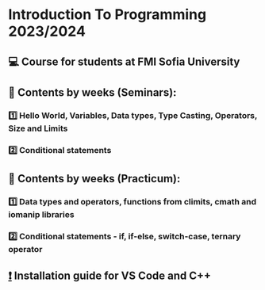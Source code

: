 # Introduction To Programming 2023/2024
## :computer: Course for students at FMI Sofia University

## :pushpin: Contents by weeks (Seminars):
### [:one:](https://github.com/KrashM/Introduction_To_Programming/tree/main/Seminars/Week%2001) Hello World, Variables, Data types, Type Casting, Operators, Size and Limits
### [:two:](https://github.com/KrashM/Introduction_To_Programming/tree/main/Seminars/Week%2002) Conditional statements

## :pushpin: Contents by weeks (Practicum):
### [:one:](https://github.com/KrashM/Introduction_To_Programming/tree/main/Practicum/Week%2001) Data types and operators, functions from climits, cmath and iomanip libraries
### [:two:](https://github.com/KrashM/Introduction_To_Programming/tree/main/Practicum/Week%2002) Conditional statements - if, if-else, switch-case, ternary operator

## [:exclamation:](https://github.com/KrashM/Introduction_To_Programming/blob/main/Utils/InstallationGuide.md) Installation guide for VS Code and C++